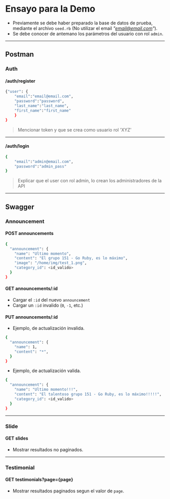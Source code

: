 # Ensayo para la Demo

- Previamente se debe haber preparado la base de datos de prueba, mediante el archivo `seed.rb` (No utilizar el email _"email@email.com"_).
- Se debe conocer de antemano los parámetros del usuario con rol `admin`.

---
## Postman

### Auth

#### /auth/register
```sh
{"user": {
    "email":"email@email.com",
    "password":"password",
    "last_name":"last_name",
    "first_name":"first_name"
    }
}
```

> Mencionar token y que se crea como usuario rol 'XYZ'

---
#### /auth/login
```sh
{
    "email":"admin@email.com",
    "password":"admin_pass"
}
```
> Explicar que el user con rol admin, lo crean los administradores de la API

---
## Swagger

### Announcement

#### POST announcements
```sh
{
  "announcement": {
    "name": "Ultimo momento",
    "content": "El grupo 151 - Go Ruby, es lo máximo",
    "image": "/home/img/test_1.png",
    "category_id": <id_valido>
  }
}
```

#### GET announcements/:id
- Cargar el `:id` del nuevo `announcement` 
- Cargar un `:id` invalido (`0`, `-1`, etc.)

#### PUT announcements/:id

- Ejemplo, de actualización invalida.
```sh
{
  "announcement": {
    "name": 1,
    "content": "*",
  }
}
```


- Ejemplo, de actualización valida.
```sh
{
  "announcement": {
    "name": "Ultimo momento!!!",
    "content": "El talentoso grupo 151 - Go Ruby, es lo máximo!!!!!",
    "category_id": <id_valido>
  }
}
```

---
### Slide

#### GET slides
- Mostrar resultados no paginados.

---
### Testimonial

#### GET testimonials?page={page}

- Mostrar resultados paginados segun el valor de `page`.

